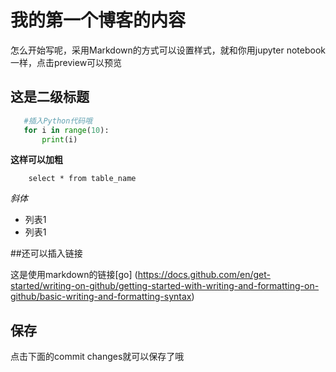 # 我的第一个博客的内容

怎么开始写呢，采用Markdown的方式可以设置样式，就和你用jupyter notebook一样，点击preview可以预览


## 这是二级标题

```python
   #插入Python代码哦
   for i in range(10):
       print(i)

```

**这样可以加粗**
```tsql
    select * from table_name
```

*斜体*

- 列表1
- 列表1

##还可以插入链接

这是使用markdown的链接[go] (https://docs.github.com/en/get-started/writing-on-github/getting-started-with-writing-and-formatting-on-github/basic-writing-and-formatting-syntax)

## 保存
 
点击下面的commit changes就可以保存了哦


